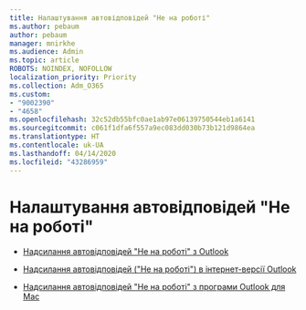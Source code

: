```yaml
---
title: Налаштування автовідповідей "Не на роботі"
ms.author: pebaum
author: pebaum
manager: mnirkhe
ms.audience: Admin
ms.topic: article
ROBOTS: NOINDEX, NOFOLLOW
localization_priority: Priority
ms.collection: Adm_O365
ms.custom:
- "9002390"
- "4658"
ms.openlocfilehash: 32c52db55bfc0ae1ab97e06139750544eb1a6141
ms.sourcegitcommit: c061f1dfa6f557a9ec083dd030b73b121d9864ea
ms.translationtype: HT
ms.contentlocale: uk-UA
ms.lasthandoff: 04/14/2020
ms.locfileid: "43286959"
---
```

# <a name="setting-up-out-of-office-automatic-replies"></a>Налаштування автовідповідей "Не на роботі"

- [Надсилання автовідповідей "Не на роботі" з Outlook](https://support.office.com/article/9742f476-5348-4f9f-997f-5e208513bd67)

- [Надсилання автовідповідей ("Не на роботі") в інтернет-версії Outlook](https://support.office.com/article/0c193ab0-b9e1-4058-84be-a5b014242290)

- [Надсилання автовідповідей "Не на роботі" з програми Outlook для Mac](https://support.office.com/article/4e07ab75-beda-4f9e-bcdc-44471ebacdee)
